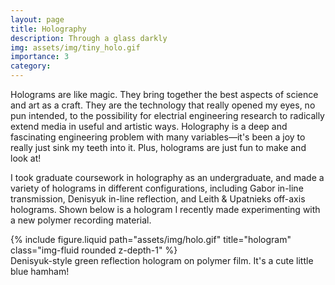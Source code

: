 ```yaml
---
layout: page
title: Holography
description: Through a glass darkly
img: assets/img/tiny_holo.gif
importance: 3
category: 
---
```


Holograms are like magic. They bring together the best aspects of science and art as a craft. They are the technology that really opened my eyes, no pun intended, to the possibility for electrial engineering research to radically extend media in useful and artistic ways. Holography is a deep and fascinating engineering problem with many variables—it's been a joy to really just sink my teeth into it. Plus, holograms are just fun to make and look at!

I took graduate coursework in holography as an undergraduate, and made a variety of holograms in different configurations, including Gabor in-line transmission, Denisyuk in-line reflection, and Leith & Upatnieks off-axis holograms. Shown below is a hologram I recently made experimenting with a new polymer recording material.

<div class="d-flex justify-content-center flex-column align-items-center">
    <div class="row">
        <div class="col-sm mt-3 mt-md-0">
            {% include figure.liquid path="assets/img/holo.gif" title="hologram" class="img-fluid rounded z-depth-1" %}
        </div>
    </div>
    <div class="caption text-center">
        Denisyuk-style green reflection hologram on polymer film. It's a cute little blue hamham!
    </div>
</div>